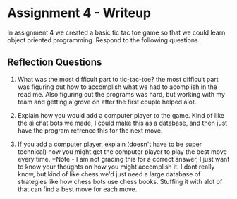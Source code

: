 # Assignment 4 - Writeup

In assignment 4 we created a basic tic tac toe game so that we could learn object oriented programming. Respond to the following questions.

## Reflection Questions

1. What was the most difficult part to tic-tac-toe?
the most difficult part was figuring out how to accomplish what we had to acomplish in the read me. Also figuring out the programs was hard, but working with my team and getting a grove on after the first couple helped alot.

2. Explain how you would add a computer player to the game.
Kind of like the ai chat bots we made, I could make this as a database, and then just have the program refrence this for the next move.

3. If you add a computer player, explain (doesn't have to be super technical) how you might get the computer player to play the best move every time. *Note - I am not grading this for a correct answer, I just want to know your thoughts on how you might accomplish it.
I dont really know, but kind of like chess we'd just need a large database of strategies like how chess bots use chess books. Stuffing it with alot of that can find a best move for each move. 